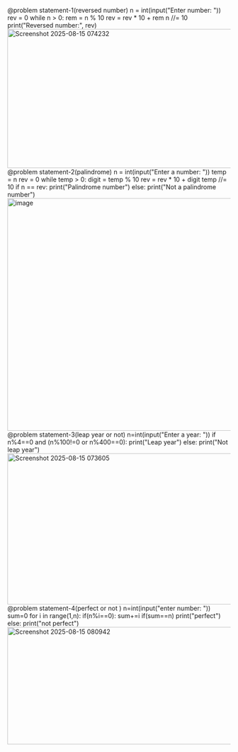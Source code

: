 @problem statement-1(reversed number)
n = int(input("Enter number: "))
rev = 0
while n > 0:
    rem = n % 10
    rev = rev * 10 + rem
    n //= 10
print("Reversed number:", rev)
<img width="1919" height="314" alt="Screenshot 2025-08-15 074232" src="https://github.com/user-attachments/assets/e21cac82-be31-490a-90c6-03496a420538" />
@problem statement-2(palindrome)
n = int(input("Enter a number: "))
temp = n
rev = 0
while temp > 0:
    digit = temp % 10
    rev = rev * 10 + digit
    temp //= 10
if n == rev:
    print("Palindrome number")
else:
    print("Not a palindrome number")
    <img width="1914" height="525" alt="image" src="https://github.com/user-attachments/assets/b5591294-9cdd-4f83-953e-9badae673c1d" />
@problem statement-3(leap year or not)
n=int(input("Enter a year: "))
if n%4==0 and (n%100!=0 or n%400==0):
    print("Leap year")
else:
    print("Not leap year")
<img width="1919" height="341" alt="Screenshot 2025-08-15 073605" src="https://github.com/user-attachments/assets/b80405c2-9104-4e75-8810-32c15456de5d" />
@problem statement-4(perfect or not )
n=int(input("enter number: "))
sum=0
for i in range(1,n):
    if(n%i==0):
        sum+=i
        if(sum==n)
           print("perfect")
       else:
           print("not perfect")  
<img width="1912" height="265" alt="Screenshot 2025-08-15 080942" src="https://github.com/user-attachments/assets/2b5f5ce9-b5db-41a3-91b5-5670ed0ae3fc" />

